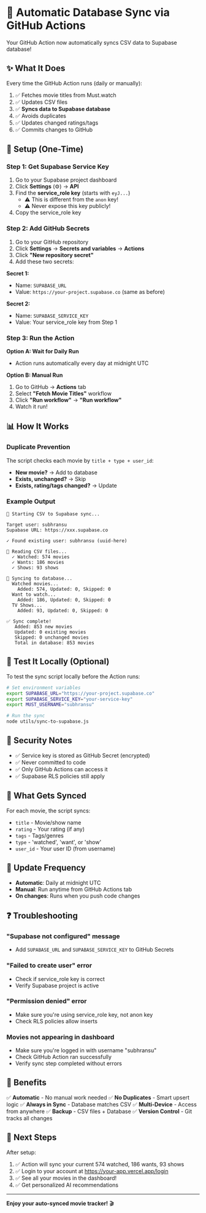 # 🔄 Automatic Database Sync via GitHub Actions

Your GitHub Action now automatically syncs CSV data to Supabase database!

## ✨ What It Does

Every time the GitHub Action runs (daily or manually):
1. ✅ Fetches movie titles from Must.watch
2. ✅ Updates CSV files
3. ✅ **Syncs data to Supabase database**
4. ✅ Avoids duplicates
5. ✅ Updates changed ratings/tags
6. ✅ Commits changes to GitHub

## 🔧 Setup (One-Time)

### Step 1: Get Supabase Service Key

1. Go to your Supabase project dashboard
2. Click **Settings** (⚙️) → **API**
3. Find the **service_role key** (starts with `eyJ...`)
   - ⚠️ This is different from the `anon` key!
   - ⚠️ Never expose this key publicly!
4. Copy the service_role key

### Step 2: Add GitHub Secrets

1. Go to your GitHub repository
2. Click **Settings** → **Secrets and variables** → **Actions**
3. Click **"New repository secret"**
4. Add these two secrets:

**Secret 1:**
- Name: `SUPABASE_URL`
- Value: `https://your-project.supabase.co` (same as before)

**Secret 2:**
- Name: `SUPABASE_SERVICE_KEY`
- Value: Your service_role key from Step 1

### Step 3: Run the Action

**Option A: Wait for Daily Run**
- Action runs automatically every day at midnight UTC

**Option B: Manual Run**
1. Go to GitHub → **Actions** tab
2. Select **"Fetch Movie Titles"** workflow
3. Click **"Run workflow"** → **"Run workflow"**
4. Watch it run!

## 📊 How It Works

### Duplicate Prevention

The script checks each movie by `title + type + user_id`:
- **New movie?** → Add to database
- **Exists, unchanged?** → Skip
- **Exists, rating/tags changed?** → Update

### Example Output

```
🔄 Starting CSV to Supabase sync...

Target user: subhransu
Supabase URL: https://xxx.supabase.co

✓ Found existing user: subhransu (uuid-here)

📂 Reading CSV files...
  ✓ Watched: 574 movies
  ✓ Wants: 186 movies
  ✓ Shows: 93 shows

💾 Syncing to database...
  Watched movies...
    Added: 574, Updated: 0, Skipped: 0
  Want to watch...
    Added: 186, Updated: 0, Skipped: 0
  TV Shows...
    Added: 93, Updated: 0, Skipped: 0

✅ Sync complete!
   Added: 853 new movies
   Updated: 0 existing movies
   Skipped: 0 unchanged movies
   Total in database: 853 movies
```

## 🧪 Test It Locally (Optional)

To test the sync script locally before the Action runs:

```bash
# Set environment variables
export SUPABASE_URL="https://your-project.supabase.co"
export SUPABASE_SERVICE_KEY="your-service-key"
export MUST_USERNAME="subhransu"

# Run the sync
node utils/sync-to-supabase.js
```

## 🔐 Security Notes

- ✅ Service key is stored as GitHub Secret (encrypted)
- ✅ Never committed to code
- ✅ Only GitHub Actions can access it
- ✅ Supabase RLS policies still apply

## 📝 What Gets Synced

For each movie, the script syncs:
- `title` - Movie/show name
- `rating` - Your rating (if any)
- `tags` - Tags/genres
- `type` - 'watched', 'want', or 'show'
- `user_id` - Your user ID (from username)

## 🔄 Update Frequency

- **Automatic**: Daily at midnight UTC
- **Manual**: Run anytime from GitHub Actions tab
- **On changes**: Runs when you push code changes

## ❓ Troubleshooting

### "Supabase not configured" message
- Add `SUPABASE_URL` and `SUPABASE_SERVICE_KEY` to GitHub Secrets

### "Failed to create user" error
- Check if service_role key is correct
- Verify Supabase project is active

### "Permission denied" error
- Make sure you're using service_role key, not anon key
- Check RLS policies allow inserts

### Movies not appearing in dashboard
- Make sure you're logged in with username "subhransu"
- Check GitHub Action ran successfully
- Verify sync step completed without errors

## 🎯 Benefits

✅ **Automatic** - No manual work needed
✅ **No Duplicates** - Smart upsert logic
✅ **Always in Sync** - Database matches CSV
✅ **Multi-Device** - Access from anywhere
✅ **Backup** - CSV files + Database
✅ **Version Control** - Git tracks all changes

## 🚀 Next Steps

After setup:
1. ✅ Action will sync your current 574 watched, 186 wants, 93 shows
2. ✅ Login to your account at https://your-app.vercel.app/login
3. ✅ See all your movies in the dashboard!
4. ✅ Get personalized AI recommendations

---

**Enjoy your auto-synced movie tracker!** 🎬

